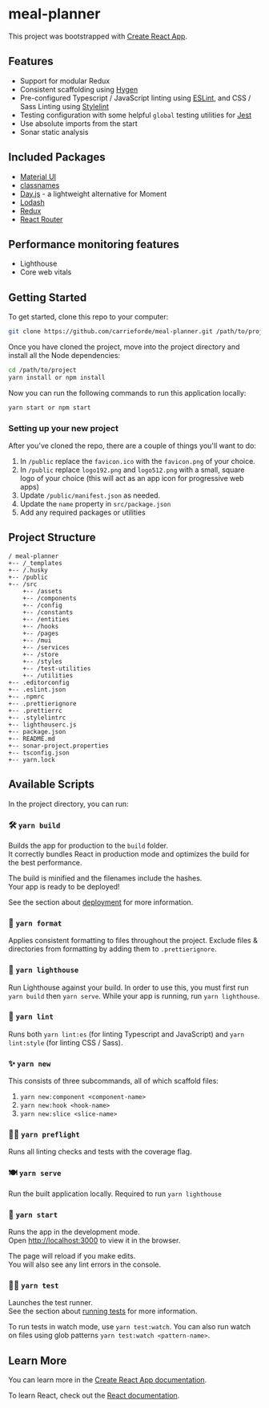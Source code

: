 # meal-planner

This project was bootstrapped with [Create React App](https://github.com/facebook/create-react-app).

## Features

- Support for modular Redux
- Consistent scaffolding using [Hygen](https://www.hygen.io/)
- Pre-configured Typescript / JavaScript linting using [ESLint](https://eslint.org/), and CSS / Sass Linting using [Stylelint](https://stylelint.io/)
- Testing configuration with some helpful `global` testing utilities for [Jest](https://jestjs.io/)
- Use absolute imports from the start
- Sonar static analysis

## Included Packages

- [Material UI](https://mui.com/)
- [classnames](https://github.com/JedWatson/classnames)
- [Day.js](https://day.js.org/) - a lightweight alternative for Moment
- [Lodash](https://lodash.com/)
- [Redux](https://redux.js.org/api/api-reference)
- [React Router](https://reactrouter.com/docs/en/v6)

## Performance monitoring features

- Lighthouse
- Core web vitals

## Getting Started

To get started, clone this repo to your computer:

```sh
git clone https://github.com/carrieforde/meal-planner.git /path/to/project
```

Once you have cloned the project, move into the project directory and install all the Node dependencies:

```sh
cd /path/to/project
yarn install or npm install
```

Now you can run the following commands to run this application locally:

```sh
yarn start or npm start
```

### Setting up your new project

After you've cloned the repo, there are a couple of things you'll want to do:

1. In `/public` replace the `favicon.ico` with the `favicon.png` of your choice.
1. In `/public` replace `logo192.png` and `logo512.png` with a small, square logo of your choice (this will act as an app icon for progressive web apps)
1. Update `/public/manifest.json` as needed.
1. Update the `name` property in `src/package.json`
1. Add any required packages or utilities

## Project Structure

```
/ meal-planner
+-- /_templates
+-- /.husky
+-- /public
+-- /src
    +-- /assets
    +-- /components
    +-- /config
    +-- /constants
    +-- /entities
    +-- /hooks
    +-- /pages
    +-- /mui
    +-- /services
    +-- /store
    +-- /styles
    +-- /test-utilities
    +-- /utilities
+-- .editorconfig
+-- .eslint.json
+-- .npmrc
+-- .prettierignore
+-- .prettierrc
+-- .stylelintrc
+-- lighthouserc.js
+-- package.json
+-- README.md
+-- sonar-project.properties
+-- tsconfig.json
+-- yarn.lock
```

## Available Scripts

In the project directory, you can run:

### 🛠 `yarn build`

Builds the app for production to the `build` folder.\
It correctly bundles React in production mode and optimizes the build for the best performance.

The build is minified and the filenames include the hashes.\
Your app is ready to be deployed!

See the section about [deployment](https://facebook.github.io/create-react-app/docs/deployment) for more information.

### 💅 `yarn format`

Applies consistent formatting to files throughout the project. Exclude files & directories from formatting by adding them to `.prettierignore`.

### 🔦 `yarn lighthouse`

Run Lighthouse against your build. In order to use this, you must first run `yarn build` then `yarn serve`. While your app is running, run `yarn lighthouse`.

### 🧽 `yarn lint`

Runs both `yarn lint:es` (for linting Typescript and JavaScript) and `yarn lint:style` (for linting CSS / Sass).

### ✨ `yarn new`

This consists of three subcommands, all of which scaffold files:

1. `yarn new:component <component-name>`
2. `yarn new:hook <hook-name>`
3. `yarn new:slice <slice-name>`

### 🧑‍🚀 `yarn preflight`

Runs all linting checks and tests with the coverage flag.

### 🍽 `yarn serve`

Run the built application locally. Required to run `yarn lighthouse`

### 🏃 `yarn start`

Runs the app in the development mode.\
Open [http://localhost:3000](http://localhost:3000) to view it in the browser.

The page will reload if you make edits.\
You will also see any lint errors in the console.

### 🧑‍🔬 `yarn test`

Launches the test runner.\
See the section about [running tests](https://facebook.github.io/create-react-app/docs/running-tests) for more information.

To run tests in watch mode, use `yarn test:watch`. You can also run watch on files using glob patterns `yarn test:watch <pattern-name>`.

## Learn More

You can learn more in the [Create React App documentation](https://facebook.github.io/create-react-app/docs/getting-started).

To learn React, check out the [React documentation](https://reactjs.org/).
